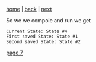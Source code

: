 [home](./page01.md) | [back](./page05.md) | [next](./page07.md)

So we we compole and run we get
```
Current State: State #4
First saved State: State #1
Second saved State: State #2
```

[page 7](./page07.md)
